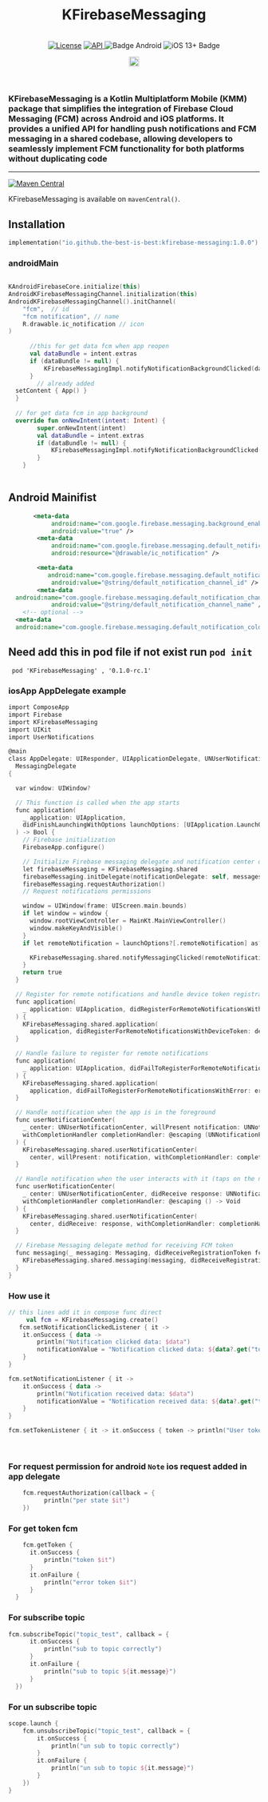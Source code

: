<h1 align="center">KFirebaseMessaging</h1><br>
<div align="center">
<a href="https://opensource.org/licenses/Apache-2.0"><img alt="License" src="https://img.shields.io/badge/License-Apache%202.0-blue.svg"/></a>
<a href="https://android-arsenal.com/api?level=21" rel="nofollow">
    <img alt="API" src="https://img.shields.io/badge/API-21%2B-brightgreen.svg?style=flat" style="max-width: 100%;">
</a>
  <img src="https://img.shields.io/badge/Platform-Android-brightgreen.svg?logo=android" alt="Badge Android" />
  <img src="https://img.shields.io/badge/iOS-13%2B-blue.svg?logo=apple" alt="iOS 13+ Badge" />

<a href="https://github.com/the-best-is-best/"><img alt="Profile" src="https://img.shields.io/badge/github-%23181717.svg?&style=for-the-badge&logo=github&logoColor=white" height="20"/></a>
</div>

<br>

### KFirebaseMessaging is a Kotlin Multiplatform Mobile (KMM) package that simplifies the integration of Firebase Cloud Messaging (FCM) across Android and iOS platforms. It provides a unified API for handling push notifications and FCM messaging in a shared codebase, allowing developers to seamlessly implement FCM functionality for both platforms without duplicating code

<hr>

[![Maven Central](https://img.shields.io/maven-central/v/io.github.the-best-is-best/kfirebase-messaging)](https://central.sonatype.com/artifact/io.github.the-best-is-best/kfirebase-messaging)

KFirebaseMessaging is available on `mavenCentral()`.

## Installation

```kotlin
implementation("io.github.the-best-is-best:kfirebase-messaging:1.0.0")
```

### androidMain

```kotlin

KAndroidFirebaseCore.initialize(this)
AndroidKFirebaseMessagingChannel.initialization(this)
AndroidKFirebaseMessagingChannel().initChannel(
    "fcm",  // id
    "fcm notification", // name
    R.drawable.ic_notification // icon
)
  
      //this for get data fcm when app reopen
      val dataBundle = intent.extras
      if (dataBundle != null) {
          KFirebaseMessagingImpl.notifyNotificationBackgroundClicked(dataBundle)
      }
        // already added
  setContent { App() }
  }
  
  // for get data fcm in app background
  override fun onNewIntent(intent: Intent) {
        super.onNewIntent(intent)
        val dataBundle = intent.extras
        if (dataBundle != null) {
            KFirebaseMessagingImpl.notifyNotificationBackgroundClicked(dataBundle)
        }
    }
  
```

## Android Mainifist

```xml
       <meta-data
            android:name="com.google.firebase.messaging.background_enabled"
            android:value="true" />
        <meta-data
            android:name="com.google.firebase.messaging.default_notification_icon"
            android:resource="@drawable/ic_notification" />

        <meta-data
           android:name="com.google.firebase.messaging.default_notification_channel_id"
            android:value="@string/default_notification_channel_id" />
        <meta-data
  android:name="com.google.firebase.messaging.default_notification_channel_name"
            android:value="@string/default_notification_channel_name" />
    <!-- optional -->
  <meta-data
  android:name="com.google.firebase.messaging.default_notification_color"     android:resource="@color/custom_color" />

```

## Need add this in pod file if not exist run ` pod init `

```pod
 pod 'KFirebaseMessaging' , '0.1.0-rc.1'
```

### iosApp AppDelegate example

```objectivec
import ComposeApp
import Firebase
import KFirebaseMessaging  
import UIKit
import UserNotifications

@main
class AppDelegate: UIResponder, UIApplicationDelegate, UNUserNotificationCenterDelegate,
  MessagingDelegate
{

  var window: UIWindow?

  // This function is called when the app starts
  func application(
    _ application: UIApplication,
    didFinishLaunchingWithOptions launchOptions: [UIApplication.LaunchOptionsKey: Any]?
  ) -> Bool {
    // Firebase initialization
    FirebaseApp.configure()

    // Initialize Firebase messaging delegate and notification center delegate
    let firebaseMessaging = KFirebaseMessaging.shared
    firebaseMessaging.initDelegate(notificationDelegate: self, messagesDelegate: self)
    firebaseMessaging.requestAuthorization()
    // Request notifications permissions

    window = UIWindow(frame: UIScreen.main.bounds)
    if let window = window {
      window.rootViewController = MainKt.MainViewController()
      window.makeKeyAndVisible()
    }
    if let remoteNotification = launchOptions?[.remoteNotification] as? [String: AnyObject] {

      KFirebaseMessaging.shared.notifyMessagingClicked(remoteNotification)
    }
    return true
  }

  // Register for remote notifications and handle device token registration
  func application(
    _ application: UIApplication, didRegisterForRemoteNotificationsWithDeviceToken deviceToken: Data
  ) {
    KFirebaseMessaging.shared.application(
      application, didRegisterForRemoteNotificationsWithDeviceToken: deviceToken)
  }

  // Handle failure to register for remote notifications
  func application(
    _ application: UIApplication, didFailToRegisterForRemoteNotificationsWithError error: Error
  ) {
    KFirebaseMessaging.shared.application(
      application, didFailToRegisterForRemoteNotificationsWithError: error)
  }

  // Handle notification when the app is in the foreground
  func userNotificationCenter(
    _ center: UNUserNotificationCenter, willPresent notification: UNNotification,
    withCompletionHandler completionHandler: @escaping (UNNotificationPresentationOptions) -> Void
  ) {
    KFirebaseMessaging.shared.userNotificationCenter(
      center, willPresent: notification, withCompletionHandler: completionHandler)
  }

  // Handle notification when the user interacts with it (taps on the notification)
  func userNotificationCenter(
    _ center: UNUserNotificationCenter, didReceive response: UNNotificationResponse,
    withCompletionHandler completionHandler: @escaping () -> Void
  ) {
    KFirebaseMessaging.shared.userNotificationCenter(
      center, didReceive: response, withCompletionHandler: completionHandler)
  }

  // Firebase Messaging delegate method for receiving FCM token
  func messaging(_ messaging: Messaging, didReceiveRegistrationToken fcmToken: String?) {
    KFirebaseMessaging.shared.messaging(messaging, didReceiveRegistrationToken: fcmToken)
  }
}

```

### How use it

```kotlin
// this lines add it in compose func direct
     val fcm = KFirebaseMessaging.create()
   fcm.setNotificationClickedListener { it ->
    it.onSuccess { data ->
        println("Notification clicked data: $data")
        notificationValue = "Notification clicked data: ${data?.get("token").toString()}"
    }
}

fcm.setNotificationListener { it ->
    it.onSuccess { data ->
        println("Notification received data: $data")
        notificationValue = "Notification received data: ${data?.get("token").toString()}"
    }
}

fcm.setTokenListener { it -> it.onSuccess { token -> println("User token: $token") } }
```

<br>

### For request permission for android `Note`  ios request added in app delegate

```kotlin
    fcm.requestAuthorization(callback = {
          println("per state $it")
    })
```

### For get token fcm

```kotlin
    fcm.getToken {
      it.onSuccess {
          println("token $it")
      }
      it.onFailure {
          println("error token $it")
      }
  }
```

### For subscribe topic

```kotlin
fcm.subscribeTopic("topic_test", callback = {
      it.onSuccess {
          println("sub to topic correctly")
      }
      it.onFailure {
          println("sub to topic ${it.message}")
      }
  })
```

### For un subscribe topic

```kotlin
scope.launch {
    fcm.unsubscribeTopic("topic_test", callback = {
        it.onSuccess {
            println("un sub to topic correctly")
        }
        it.onFailure {
            println("un sub to topic ${it.message}")
        }
    })
}
```
